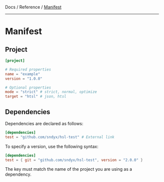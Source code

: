 Docs / Reference / [Manifest](manifest.md)

---

# Manifest

## Project

```toml
[project]

# Required properties
name = "example"
version = "1.0.0"

# Optional properties
mode = "strict" # strict, normal, optimize
target = "htsl" # json, htsl
```

## Dependencies

Dependencies are declared as follows:

```toml
[dependencies]
test = "github.com/sndyx/hsl-test" # External link
```

To specify a version, use the following syntax:

```toml
[dependencies]
test = { git = "github.com/sndyx/hsl-test", version = "2.0.0" }
```

The key must match the name of the project you are using as a dependency.
